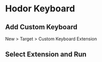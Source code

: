 # Hodor Keyboard

## Add Custom Keyboard
New > Target > Custom Keyboard Extension

## Select Extension and Run

